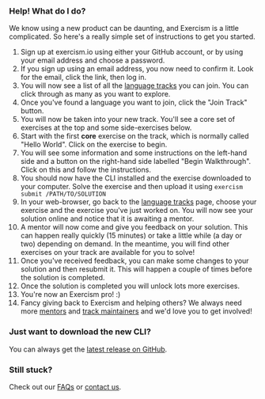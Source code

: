 ### Help! What do I do?

We know using a new product can be daunting, and Exercism is a little complicated. So here's a really simple set of instructions to get you started.

1. Sign up at exercism.io using either your GitHub account, or by using your email address and choose a password.
2. If you sign up using an email address, you now need to confirm it. Look for the email, click the link, then log in.
3. You will now see a list of all the [language tracks](/tracks) you can join. You can click through as many as you want to explore.
4. Once you've found a language you want to join, click the "Join Track" button.
5. You will now be taken into your new track. You'll see a core set of exercises at the top and some side-exercises below.
6. Start with the first **core** exercise on the track, which is normally called "Hello World". Click on the exercise to begin.
7. You will see some information and some instructions on the left-hand side and a button on the right-hand side labelled "Begin Walkthrough". Click on this and follow the instructions.
8. You should now have the CLI installed and the exercise downloaded to your computer. Solve the exercise and then upload it using `exercism submit /PATH/TO/SOLUTION`
9. In your web-browser, go back to the [language tracks](/tracks) page, choose your exercise and the exercise you've just worked on. You will now see your solution online and notice that it is awaiting a mentor.
10. A mentor will now come and give you feedback on your solution. This can happen really quickly (15 minutes) or take a little while (a day or two) depending on demand. In the meantime, you will find other exercises on your track are available for you to solve!
11. Once you've received feedback, you can make some changes to your solution and then resubmit it. This will happen a couple of times before the solution is completed.
12. Once the solution is completed you will unlock lots more exercises.
13. You're now an Exercism pro! :)
14. Fancy giving back to Exercism and helping others? We always need more [mentors](http://mentoring.exercism.io) and [track maintainers](/become-a-maintainer) and we'd love you to get involved!

### Just want to download the new CLI?

You can always get the [latest release on GitHub](http://github.com/exercism/cli/releases/latest).

### Still stuck?

Check out our [FAQs](/faqs) or [contact us](/contact).
